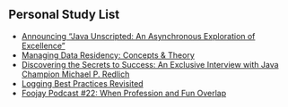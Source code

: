 ## Personal Study List
<!-- BLOG-POST-LIST:START -->
- [Announcing “Java Unscripted: An Asynchronous Exploration of Excellence”](https://foojay.io/today/announcing-java-unscripted-an-asynchronous-exploration-of-excellence/)
- [Managing Data Residency: Concepts &amp; Theory](https://foojay.io/today/managing-data-residency-concepts-theory/)
- [Discovering the Secrets to Success: An Exclusive Interview with Java Champion Michael P. Redlich](https://foojay.io/today/discovering-the-secrets-to-success-an-exclusive-interview-with-java-champion-michael-p-redlich/)
- [Logging Best Practices Revisited](https://foojay.io/today/logging-best-practices-revisited/)
- [Foojay Podcast #22: When Profession and Fun Overlap](https://foojay.io/today/foojay-podcast-22/)
<!-- BLOG-POST-LIST:END -->  

